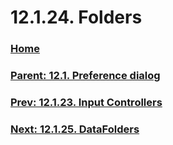 # 12.1.24. Folders

### [Home](./00-home.md)
### [Parent: 12.1. Preference dialog](./12-01-00-preference-dialog.md)
### [Prev: 12.1.23. Input Controllers](./12-01-23-input-controllers.md)
### [Next: 12.1.25. DataFolders](./12-01-25-data-folders.md)
